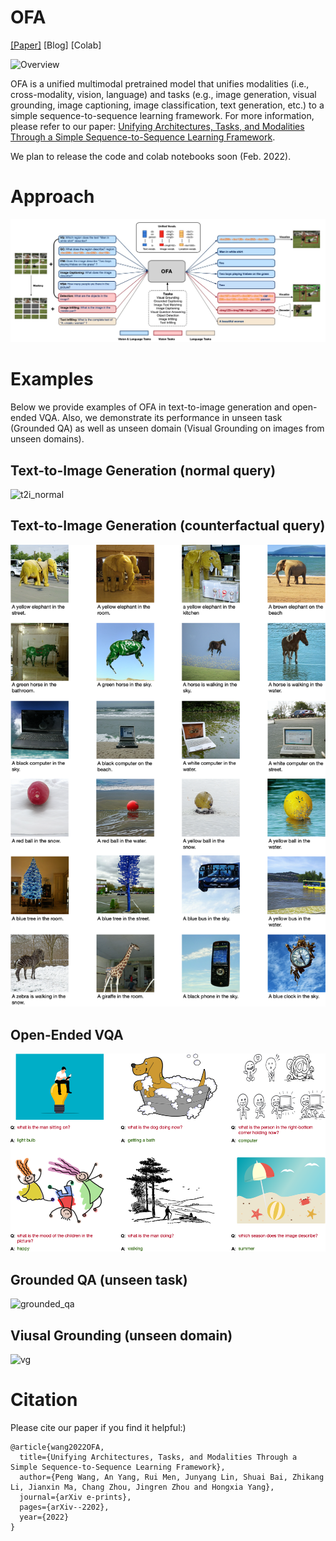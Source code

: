 # OFA

[[Paper]](http://arxiv.org/abs/2202.03052) [Blog] [Colab]


![Overview](examples/overview.png)

OFA is a unified multimodal pretrained model that unifies modalities (i.e., cross-modality, vision, language) and tasks 
(e.g., image generation, visual grounding, image captioning, image classification, text generation, etc.) 
to a simple sequence-to-sequence learning framework. For more information, please refer to our paper: [Unifying Architectures, Tasks, and Modalities Through a Simple Sequence-to-Sequence Learning Framework](http://arxiv.org/abs/2202.03052).

We plan to release the code and colab notebooks soon (Feb. 2022). 


# Approach
![approach](examples/approach.jpg)

# Examples
Below we provide examples of OFA in text-to-image generation and open-ended VQA. Also, we demonstrate its performance in unseen task (Grounded QA) as well as unseen domain (Visual Grounding on images from unseen domains). 

## Text-to-Image Generation (normal query)
![t2i_normal](examples/normal_images.png)

## Text-to-Image Generation (counterfactual query)
![t2i_counterfactual](examples/counterfactual_images.png)

## Open-Ended VQA
![open_vqa](examples/open_vqa.png)

## Grounded QA (unseen task)
![grounded_qa](examples/grounded_qa.png)

## Viusal Grounding (unseen domain)
![vg](examples/viusal_grounding.png)


# Citation
Please cite our paper if you find it helpful:)

```
@article{wang2022OFA,
  title={Unifying Architectures, Tasks, and Modalities Through a Simple Sequence-to-Sequence Learning Framework},
  author={Peng Wang, An Yang, Rui Men, Junyang Lin, Shuai Bai, Zhikang Li, Jianxin Ma, Chang Zhou, Jingren Zhou and Hongxia Yang},
  journal={arXiv e-prints},
  pages={arXiv--2202},
  year={2022}
}
```
